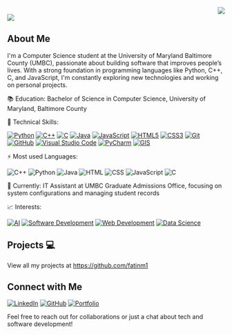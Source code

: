 <div align="right">
  <img src="https://wisdom.badge.url/badge/page_id=salesrep1.salesrep1" />
</div>

<a href="https://git.io/typing-svg">
  <img src="https://readme-typing-svg.herokuapp.com/?lines=Hi%2C+I%27m+Fatin+Mojumder+%F0%9F%91%8B;Welcome+to+my+GitHub+Profile.&center=true&width=380&height=50" />
</a>

<br/>

<div align="right">
  <!-- Additional centered content can go here -->
</div>

## About Me
I'm a Computer Science student at the University of Maryland Baltimore County (UMBC), passionate about building software that improves people’s lives. With a strong foundation in programming languages like Python, C++, C, and JavaScript, I'm constantly exploring new technologies and working on personal projects.

📚 Education: Bachelor of Science in Computer Science, University of Maryland, Baltimore County

🔧 Technical Skills: 

[![Python](https://img.icons8.com/color/48/000000/python.png)](https://www.python.org)
[![C++](https://img.icons8.com/color/48/000000/c-plus-plus-logo.png)](https://isocpp.org/)
[![C](https://img.icons8.com/color/48/000000/c-programming.png)](https://en.wikipedia.org/wiki/C_(programming_language))
[![Java](https://img.icons8.com/color/48/000000/java-coffee-cup-logo.png)](https://www.oracle.com/java/)
[![JavaScript](https://img.icons8.com/color/48/000000/javascript.png)](https://developer.mozilla.org/en-US/docs/Web/JavaScript)
[![HTML5](https://img.icons8.com/color/48/000000/html-5.png)](https://developer.mozilla.org/en-US/docs/Web/Guide/HTML/HTML5)
[![CSS3](https://img.icons8.com/color/48/000000/css3.png)](https://developer.mozilla.org/en-US/docs/Web/CSS)
[![Git](https://img.icons8.com/color/48/000000/git.png)](https://git-scm.com/)
[![GitHub](https://img.icons8.com/material-outlined/48/000000/github.png)](https://github.com/)
[![Visual Studio Code](https://img.icons8.com/color/48/000000/visual-studio-code-2019.png)](https://code.visualstudio.com/)
[![PyCharm](https://img.icons8.com/color/48/000000/pycharm.png)](https://www.jetbrains.com/pycharm/)
[![GIS](https://img.icons8.com/color/48/000000/globe--v2.png)](https://www.esri.com/en-us/arcgis/about-arcgis/overview)


⚡ Most used Languages:

![C++](https://img.shields.io/badge/C++-30%25-<COLOR>.svg?style=flat)
![Python](https://img.shields.io/badge/Python-25%25-<COLOR>.svg?style=flat)
![Java](https://img.shields.io/badge/Java-15%25-<COLOR>.svg?style=flat)
![HTML](https://img.shields.io/badge/HTML-10%25-<COLOR>.svg?style=flat)
![CSS](https://img.shields.io/badge/CSS-10%25-<COLOR>.svg?style=flat)
![JavaScript](https://img.shields.io/badge/JavaScript-5%25-<COLOR>.svg?style=flat)
![C](https://img.shields.io/badge/C-5%25-<COLOR>.svg?style=flat)

💼 Currently: IT Assistant at UMBC Graduate Admissions Office, focusing on system configurations and managing student records

📈 Interests:

[![AI](https://img.shields.io/badge/AI-Artificial_Intelligence-9cf.svg?&style=for-the-badge&logo=ai&logoColor=white)](https://en.wikipedia.org/wiki/Artificial_intelligence)
[![Software Development](https://img.shields.io/badge/Software_Development-0078D4.svg?&style=for-the-badge&logo=dev.to&logoColor=white)](https://en.wikipedia.org/wiki/Software_development#:~:text=Software%20development%20is%20the%20process,design%2C%20testing%2C%20to%20release.)
[![Web Development](https://img.shields.io/badge/Web_Development-007ACC.svg?&style=for-the-badge&logo=web&logoColor=white)](https://en.wikipedia.org/wiki/Web_development)
[![Data Science](https://img.shields.io/badge/Data_Science-306998.svg?&style=for-the-badge&logo=data-science&logoColor=white)](https://en.wikipedia.org/wiki/Data_science)



## Projects 💻
View all my projects at https://github.com/fatinm1


## Connect with Me
[![LinkedIn](https://img.icons8.com/color/48/000000/linkedin.png)](https://www.linkedin.com/in/fatin-mojumder/)
[![GitHub](https://img.icons8.com/material-outlined/48/000000/github.png)](https://github.com/fatinm1)
[![Portfolio](https://img.icons8.com/color/48/000000/domain.png)](https://fatinm1.github.io/Fatin-Portfolio/)

Feel free to reach out for collaborations or just a chat about tech and software development! 
